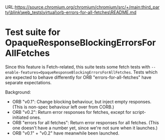 URL:https://source.chromium.org/chromium/chromium/src/+/main:third_party\blink\web_tests\virtual\orb-errors-for-all-fetches\README.md
# Test suite for OpaqueResponseBlockingErrorsForAllFetches

Since this feature is Fetch-related, this suite tests some fetch tests
with `--enable-features=OpaqueResponseBlockingErrorsForAllFetches`.
Tests which are expected to behave differently for ORB "errors-for-all-fetches"
have separate expectations.

Background:
- ORB "v0.1": Change blocking behaviour, but inject empty responses.
  (This is non-spec behaviour left over from CORB.)
- ORB "v0.2": Return error responses for fetches, except for script-initiated
  ones.
- ORB "errors for all fetches": Return error responses for all fetches.
  (This one doesn't have a number yet, since we're not sure when it launches.)
- ORB "v0.1" + "v0.2" have meanwhile been launched.
